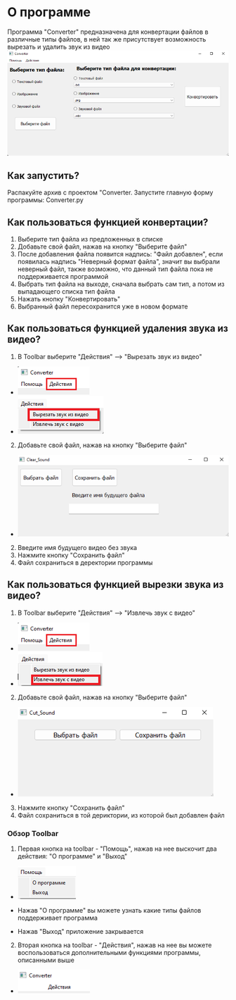 # О программе

Программа "Converter" предназначена для конвертации файлов в различные типы файлов, в ней так же присутствует
возможность вырезать и удалить звук из видео
![](readme_images/about_program.png)

## Как запустить?

Распакуйте архив с проектом "Converter. Запустите главную форму программы: Converter.py

## Как пользоваться функцией конвертации?

1. Выберите тип файла из предложенных в списке
2. Добавьте свой файл, нажав на кнопку "Выберите файл"
3. После добавления файла появится надпись: "Файл добавлен", если появилась надпись "Неверный формат файла", значит
   вы выбрали неверный файл, также возможно, что данный тип файла пока не поддерживается программой
4. Выбрать тип файла на выходе, сначала выбрать сам тип, а потом из выпадающего списка тип файла
5. Нажать кнопку "Конвертировать"
6. Выбранный файл пересохранится уже в новом формате

## Как пользоваться функцией удаления звука из видео?

1. В Toolbar выберите "Действия" --> "Вырезать звук из видео"

* ![](readme_images/for_readme.png)
* ![](readme_images/vir_zvuk.png)

2. Добавьте свой файл, нажав на кнопку "Выберите файл"

* ![](readme_images/Clear_sound.png)

2. Введите имя будущего видео без звука
3. Нажмите кнопку "Сохранить файл"
4. Файл сохраниться в деректории программы

## Как пользоваться функцией вырезки звука из видео?

1. В Toolbar выберите "Действия" --> "Извлечь звук с видео"

* ![](readme_images/for_readme.png)
* ![](readme_images/izvl_zvuk.png)

2. Добавьте свой файл, нажав на кнопку "Выберите файл"

* ![](readme_images/Cut_Sound.png)

3. Нажмите кнопку "Сохранить файл"
4. Файл сохраниться в той дериктории, из которой был добавлен файл

### Обзор Toolbar

1. Первая кнопка на toolbar - "Помощь", нажав на нее выскочит два действия: "О программе" и "Выход"

* ![](readme_images/About.png)

* Нажав "О программе" вы можете узнать какие типы файлов поддерживает программа
* Нажав "Выход" приложение закрывается

2. Вторая кнопка на toolbar - "Действия", нажав на нее вы можете воспользоваться дополнительными функциями программы,
   описанными выше

* ![](readme_images/Action.png)